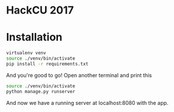 HackCU 2017
===========

# Installation
```bash
virtualenv venv
source ./venv/bin/activate
pip install -r requirements.txt
```
And you're good to go! Open another terminal and print this
```bash
source ./venv/bin/activate
python manage.py runserver
```
And now we have a running server at localhost:8080 with the app.
